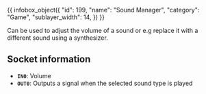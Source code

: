 {{ infobox_object({
	"id": 199,
	"name": "Sound Manager",
	"category": "Game",
	"sublayer_width": 14,
}) }}

Can be used to adjust the volume of a sound or e.g replace it with a different sound using a synthesizer.

## Socket information
- **`IN0`**: Volume
- **`OUT0`**: Outputs a signal when the selected sound type is played